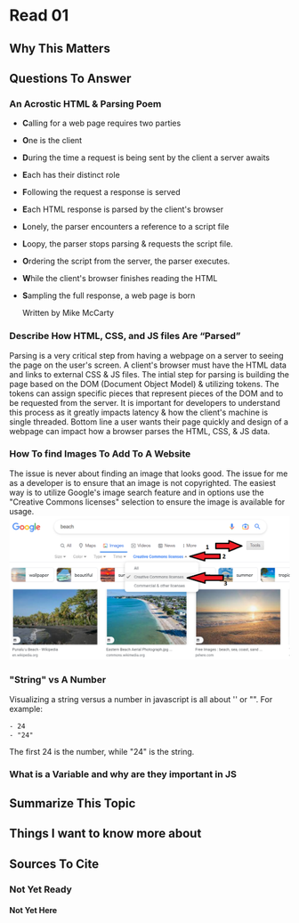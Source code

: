 # Read 01

## Why This Matters

## Questions To Answer

### An Acrostic HTML & Parsing Poem

- **C**alling for a web page requires two parties
- **O**ne is the client
- **D**uring the time a request is being sent by the client a server awaits
- **E**ach has their distinct role

- **F**ollowing the request a response is served
- **E**ach HTML response is parsed by the client's browser
- **L**onely, the parser encounters a reference to a script file
- **L**oopy, the parser stops parsing & requests the script file.
- **O**rdering the script from the server, the parser executes.
- **W**hile the client's browser finishes reading the HTML
- **S**ampling the full response, a web page is born

    Written by Mike McCarty

### Describe How HTML, CSS, and JS files Are “Parsed”

Parsing is a very critical step from having a webpage on a server to seeing the page on the user's screen. A client's browser must have the HTML data and links to external CSS & JS files. The intial step for parsing is building the page based on the DOM (Document Object Model) & utilizing tokens. The tokens can assign specific pieces that represent pieces of the DOM and to be requested from the server. It is important for developers to understand this process as it greatly impacts latency & how the client's machine is single threaded. Bottom line a user wants their page quickly and design of a webpage can impact how a browser parses the HTML, CSS, & JS data.

### How To find Images To Add To A Website

The issue is never about finding an image that looks good. The issue for me as a developer is to ensure that an image is not copyrighted. The easiest way is to utilize Google's image search feature and in options use the "Creative Commons licenses" selection to ensure the image is available for usage.
![Google image example](/code-201/cclicense.PNG)

### "String" vs A Number

Visualizing a string versus a number in javascript is all about '' or "". For example:

    - 24
    - "24"
The first 24 is the number, while "24" is the string.

### What is a Variable and why are they important in JS

## Summarize This Topic

## Things I want to know more about

## Sources To Cite

### Not Yet Ready

#### Not Yet Here
